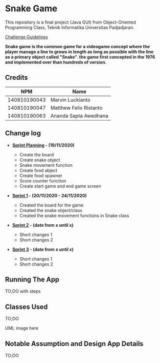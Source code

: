    # Snake Game

   This repository is a final project (Java GUI) from Object-Oriented Programming Class, Teknik Informatika Universitas Padjadjaran. 

   [Challenge Guidelines](challenge-guideline.md)

   **Snake game is the common game for a videogame concept where the player manage a line to grows in length as long as possible with the line as a primary object called "Snake". the game first concepted in the 1976 and implemented over than hundreds of version.**

   ## Credits

   | NPM           | Name                    |
   | ------------- |-------------------------|
   | 140810190043  | Marvin Luckianto        |
   | 140810190047  | Matthew Felix Ristanto  |
   | 140810190063  | Ananda Sapta Awedhana   |

   ## Change log

   - **[Sprint Planning](changelog/sprint-planning.md) - (19/11/2020)** 
      - Create the board
      - Create snake object
      - Snake movement function
      - Create food abject
      - Create food spawner
      - Score counter function
      - Create start game and end game screen

   - **[Sprint 1](changelog/sprint-1.md) - (20/11/2020 - 24/11/2020)**  
      - Created the board for the game
      - Created the snake object/class
      - Created the snake movement functions in Snake class

   - **[Sprint 2](changelog/sprint-2.md) - (date from x until x)** 
      - Short changes 1
      - Short changes 2
      
   - **[Sprint 3](changelog/sprint-3.md) - (date from x until x)** 
      - Short changes 1
      - Short changes 2

   ## Running The App

   TO;DO with steps

   ## Classes Used

   TO;DO

   UML image here

   ## Notable Assumption and Design App Details

   TO;DO
